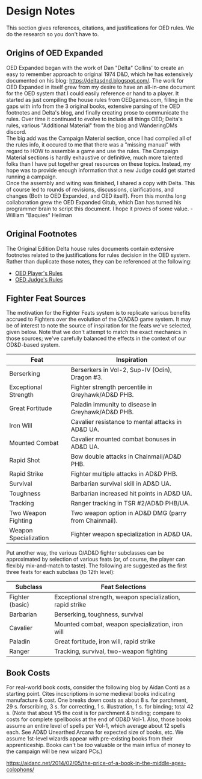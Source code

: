 # Design Notes

This section gives references, citations, and justifications for OED rules. We do the research so you don't have to.

## Origins of OED Expanded
OED Expanded began with the work of Dan "Delta" Collins' to create an easy to remember approach to original 1974 D&D, which he has extensively documented on his blog: https://deltasdnd.blogspot.com/.  The work for OED Expanded in itself grew from my desire to have an all-in-one document for the OED system that I could easily reference or hand to a player.  It started as just compiling the house rules from OEDgames.com, filling in the gaps with info from the 3 original books, extensive parsing of the OED footnotes and Delta's blog, and finally creating prose to communicate the rules.  Over time it continued to evolve to include all things OED; Delta's rules, various "Additional Material" from the blog and WanderingDMs discord.  
The big add was the Campaign Material section, once I had compiled all of the rules info, it occured to me that there was a "missing manual" with regard to HOW to assemble a game and use the rules.  The Campaign Material sections is hardly exhaustive or definitive, much more talented folks than I have put together great resources on these topics.  Instead, my hope was to provide enough information that a new Judge could get started running a campaign.  
Once the assembly and witing was finished, I shared a copy with Delta.  This of course led to rounds of revisions, discussions, clarifications, and changes (Both to OED Expanded, and OED itself).  From this months long collaboration grew the OED Expanded Gitub, which Dan has turned his programmer brain to script this document.  I hope it proves of some value.
-William "Baquies" Heilman

## Original Footnotes
The Original Edition Delta house rules documents contain extensive footnotes related to the justifications for rules decision in the OED system.  Rather than duplicate those notes, they can be referenced at the following:
- [OED Player's Rules](http://oedgames.com/OED-PlayersRules-1.0.7.pdf)
- [OED Judge's Rules](http://oedgames.com/OED-JudgesRules-1.0.7.pdf)

## Fighter Feat Sources

The motivation for the Fighter Feats system is to replicate various benefits accrued to Fighters over the evolution of the O/AD&D game system. It may be of interest to note the source of inspiration for the feats we've selected, given below. Note that we don't attempt to match the exact mechanics in those sources; we've carefully balanced the effects in the context of our OD&D-based system.

| Feat                  | Inspiration                                               |
|-----------------------|-----------------------------------------------------------|
| Berserking            | Berserkers in Vol-2, Sup-IV (Odin), Dragon #3.            |
| Exceptional Strength  | Fighter strength percentile in Greyhawk/AD&D PHB.         |
| Great Fortitude       | Paladin immunity to disease in Greyhawk/AD&D PHB.         |
| Iron Will             | Cavalier resistance to mental attacks in AD&D UA.         |
| Mounted Combat        | Cavalier mounted combat bonuses in AD&D UA.               |
| Rapid Shot            | Bow double attacks in Chainmail/AD&D PHB.                 |
| Rapid Strike          | Fighter multiple attacks in AD&D PHB.                     |
| Survival              | Barbarian survival skill in AD&D UA.                      |
| Toughness             | Barbarian increased hit points in AD&D UA.                |
| Tracking              | Ranger tracking in TSR #2/AD&D PHB/UA.                    |
| Two Weapon Fighting   | Two weapon option in AD&D DMG (parry from Chainmail).     |
| Weapon Specialization | Fighter weapon specialization in AD&D UA.                 |

Put another way, the various O/AD&D fighter subclasses can be approximated by selection of various feats (or, of course, the player can flexibly mix-and-match to taste). The following are suggested as the first three feats for each subclass (to 12th level):

| Subclass        | Feat Selections                                           |
|-----------------|-----------------------------------------------------------|
| Fighter (basic) | Exceptional strength, weapon specialization, rapid strike |
| Barbarian       | Berserking, toughness, survival                           |
| Cavalier        | Mounted combat, weapon specialization, iron will          |
| Paladin         | Great fortitude, iron will, rapid strike                  |
| Ranger          | Tracking, survival, two-weapon fighting                   |

## Book Costs

For real-world book costs, consider the following blog by Aidan Conti as a starting point. Cites incscriptions in some medieval books indicating manufacture & cost. One breaks down costs as about 8 s. for parchment, 29 s. forscribing, 3 s. for correcting, 1 s. illustration, 1 s. for binding; total 42 s. (Note that about 1/5 the cost is for parchment & binding; compare to costs for complete spellbooks at the end of OD&D Vol-1. Also, those books assume an entire level of spells per Vol-1, which average about 12 spells each. See AD&D Unearthed Arcana for expected size of books, etc. We assume 1st-level wizards appear with pre-existing books from their apprenticeship. Books can't be _too_ valuable or the main influx of money to the campaign will be new wizard PCs.)

https://aidanc.net/2014/02/05/the-price-of-a-book-in-the-middle-ages-colophons/


